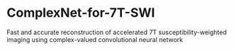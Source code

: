 # ComplexNet-for-7T-SWI
Fast and accurate reconstruction of accelerated 7T susceptibility-weighted imaging using complex-valued convolutional neural network
